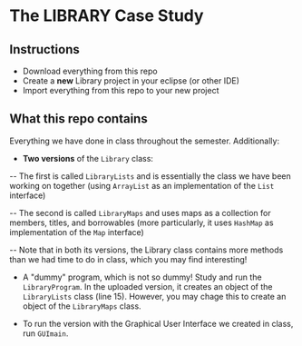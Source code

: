 # The LIBRARY Case Study

## Instructions
- Download everything from this repo
- Create a **new** Library project in your eclipse (or other IDE)
- Import everything from this repo to your new project

## What this repo contains
Everything we have done in class throughout the semester. Additionally:
- **Two versions** of the `Library` class:

-- The first is called `LibraryLists` and is essentially the class we have been working on together (using `ArrayList` as an implementation of the `List` interface)

-- The second is called `LibraryMaps` and uses maps as a collection for members, titles, and borrowables (more particularly, it uses `HashMap` as implementation of the `Map` interface)

-- Note that in both its versions, the Library class contains more methods than we had time to do in class, which you may find interesting!

- A "dummy" program, which is not so dummy! Study and run the `LibraryProgram`. In the uploaded version, it creates an object of the `LibraryLists` class (line 15). However, you may chage this to create an object of the `LibraryMaps` class.

- To run the version with the Graphical User Interface we created in class, run `GUImain`.


